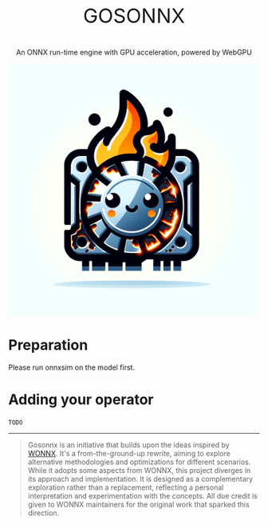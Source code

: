 <p style="text-align: center; font-size: 40px">GOSONNX</p>

<p style="text-align: center">An ONNX run-time engine with GPU acceleration, powered by WebGPU</p>

![](assets/logo.png)

# Preparation

Please run onnxsim on the model first.

# Adding your operator

`TODO`

---

> Gosonnx is an initiative that builds upon the ideas inspired by [WONNX](https://github.com/webonnx/wonnx).
> It's a from-the-ground-up rewrite, aiming to explore alternative methodologies and optimizations for different scenarios.
> While it adopts some aspects from WONNX, this project diverges in its approach and implementation.
> It is designed as a complementary exploration rather than a replacement, reflecting a personal interpretation and experimentation with the concepts.
> All due credit is given to WONNX maintainers for the original work that sparked this direction.